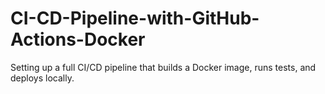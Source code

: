 # CI-CD-Pipeline-with-GitHub-Actions-Docker
Setting up a full CI/CD pipeline that builds a Docker image, runs tests, and deploys locally.
